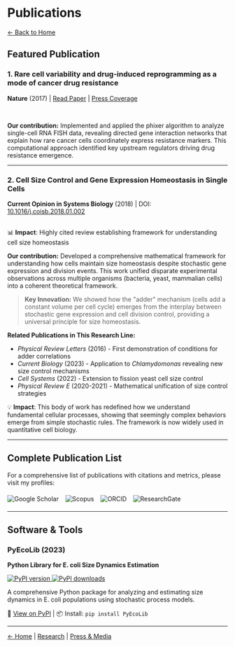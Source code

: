 # Publications

[← Back to Home](/)

## Featured Publication

### 1. Rare cell variability and drug-induced reprogramming as a mode of cancer drug resistance
**Nature** (2017) | [Read Paper](https://www.nature.com/articles/nature22794) | [Press Coverage](https://www.udel.edu/udaily/2017/june/nature-random-variations-cancer-drug-resistance/)

<!-- Altmetric Badge -->
<div style="display: inline-block; margin-right: 20px;">
  <script type='text/javascript' src='https://d1bxh8uas1mnw7.cloudfront.net/assets/embed.js'></script>
  <div class='altmetric-embed' data-badge-type='donut' data-doi="10.1038/nature22794"></div>
</div>

<!-- Dimensions Badge -->
<div style="display: inline-block; margin-right: 20px;">
  <span class="__dimensions_badge_embed__" data-doi="10.1038/nature22794" data-style="small_circle"></span>
  <script async src="https://badge.dimensions.ai/badge.js" charset="utf-8"></script>
</div>

<!-- PlumX Badge -->
<div style="display: inline-block;">
  <a href="https://plu.mx/plum/a/?doi=10.1038/nature22794" class="plumx-plum-print-popup"></a>
  <script type="text/javascript" src="//cdn.plu.mx/widget-popup.js"></script>
</div>

**Our contribution:** Implemented and applied the phixer algorithm to analyze single-cell RNA FISH data, revealing directed gene interaction networks that explain how rare cancer cells coordinately express resistance markers. This computational approach identified key upstream regulators driving drug resistance emergence.

---

### 2. Cell Size Control and Gene Expression Homeostasis in Single Cells
**Current Opinion in Systems Biology** (2018) | DOI: [10.1016/j.coisb.2018.01.002](https://doi.org/10.1016/j.coisb.2018.01.002)

<div style="display: flex; align-items: center; gap: 15px; margin: 15px 0;">
  <div class='altmetric-embed' data-badge-type='donut' data-doi="10.1016/j.coisb.2018.01.002"></div>
  <span class="__dimensions_badge_embed__" data-doi="10.1016/j.coisb.2018.01.002" data-style="small_circle"></span>
  <a href="https://plu.mx/plum/a/?doi=10.1016/j.coisb.2018.01.002" class="plumx-plum-print-popup"></a>
</div>

📊 **Impact**: Highly cited review establishing framework for understanding cell size homeostasis

**Our contribution:** Developed a comprehensive mathematical framework for understanding how cells maintain size homeostasis despite stochastic gene expression and division events. This work unified disparate experimental observations across multiple organisms (bacteria, yeast, mammalian cells) into a coherent theoretical framework.

> **Key Innovation:** We showed how the "adder" mechanism (cells add a constant volume per cell cycle) emerges from the interplay between stochastic gene expression and cell division control, providing a universal principle for size homeostasis.

**Related Publications in This Research Line:**
- *Physical Review Letters* (2016) - First demonstration of conditions for adder correlations
- *Current Biology* (2023) - Application to *Chlamydomonas* revealing new size control mechanisms  
- *Cell Systems* (2022) - Extension to fission yeast cell size control
- *Physical Review E* (2020-2021) - Mathematical unification of size control strategies

💡 **Impact**: This body of work has redefined how we understand fundamental cellular processes, showing that seemingly complex behaviors emerge from simple stochastic rules. The framework is now widely used in quantitative cell biology.

---

## Complete Publication List

For a comprehensive list of publications with citations and metrics, please visit my profiles:

<div style="display: flex; flex-wrap: wrap; gap: 15px; margin: 20px 0;">
  <a href="https://scholar.google.com/citations?user=csX8l60AAAAJ&hl=en" style="text-decoration: none;">
    <img src="https://img.shields.io/badge/Google%20Scholar-4285F4?style=for-the-badge&logo=google-scholar&logoColor=white" alt="Google Scholar">
  </a>
  <a href="https://www.scopus.com/authid/detail.uri?authorId=56423559600" style="text-decoration: none;">
    <img src="https://img.shields.io/badge/Scopus-E9711C?style=for-the-badge&logo=scopus&logoColor=white" alt="Scopus">
  </a>
  <a href="http://orcid.org/0000-0002-4286-8882" style="text-decoration: none;">
    <img src="https://img.shields.io/badge/ORCID-A6CE39?style=for-the-badge&logo=orcid&logoColor=white" alt="ORCID">
  </a>
  <a href="https://www.researchgate.net/profile/Cesar_Vargas-Garcia" style="text-decoration: none;">
    <img src="https://img.shields.io/badge/ResearchGate-00CCBB?style=for-the-badge&logo=researchgate&logoColor=white" alt="ResearchGate">
  </a>
</div>

---

## Software & Tools

### PyEcoLib (2023)
**Python Library for E. coli Size Dynamics Estimation**

<a href="https://pypi.org/project/PyEcoLib/">
  <img src="https://img.shields.io/pypi/v/PyEcoLib?style=flat-square" alt="PyPI version">
</a>
<a href="https://pypi.org/project/PyEcoLib/">
  <img src="https://img.shields.io/pypi/dm/PyEcoLib?style=flat-square" alt="PyPI downloads">
</a>

A comprehensive Python package for analyzing and estimating size dynamics in E. coli populations using stochastic process models.

🔗 [View on PyPI](https://pypi.org/project/PyEcoLib/) | 📦 Install: `pip install PyEcoLib`

---

[← Home](/) | [Research](/research) | [Press & Media](/press)
